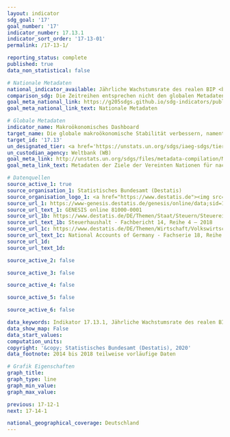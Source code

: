 ```yaml
---
layout: indicator
sdg_goal: '17'
goal_number: '17'
indicator_number: 17.13.1
indicator_sort_order: '17-13-01'
permalink: /17-13-1/

reporting_status: complete
published: true
data_non_statistical: false

# Nationale Metadaten
national_indicator_available: Jährliche Wachstumsrate des realen BIP <br> Verfügbares Einkommen privater Haushalte <br> Konsum privater Haushalte <br> Schuldenstand des öffentlichen Gesamthaushaltes <br> Finanzierungssaldo des Staates <br> Bruttoanlageinvestitionen <br> Geleistete Arbeitsstunden der Arbeitnehmer <br> Geleistete Arbeitsstunden der Erwerbstätigen <br> Arbeitsproduktivität je geleisteter Arbeitnehmerstunde <br> Arbeitsproduktivität je geleisteter Erwerbstätigenstunde <br> Erwerbstätige <br> Reales BIP pro Kopf <br> Außenbeitrag
comparison_sdg: Die Zeitreihen entsprechen nicht den globalen Metadaten.
goal_meta_national_link: https://g205sdgs.github.io/sdg-indicators/public/MetaDe/17.13.1.pdf
goal_meta_national_link_text: Nationale Metadaten

# Globale Metadaten
indicator_name: Makroökonomisches Dashboard
target_name: Die globale makroökonomische Stabilität verbessern, namentlich durch Politikkoordinierung und Politikkohärenz
target_id: '17.13'
un_designated_tier: <a href='https://unstats.un.org/sdgs/iaeg-sdgs/tier-classification/' title='Klicken Sie hier um weitere Informationen zur UN-Tier-Klassifikation zu erhalten.'>Tier II</a>
un_custodian_agency: Weltbank (WB)
goal_meta_link: http://unstats.un.org/sdgs/files/metadata-compilation/Metadata-Goal-17.pdf
goal_meta_link_text: Metadaten der Ziele der Vereinten Nationen für nachhaltige Entwicklung

# Datenquellen
source_active_1: true
source_organisation_1: Statistisches Bundesamt (Destatis)
source_organisation_logo_1: <a href="https://www.destatis.de"><img src="https://g205sdgs.github.io/sdg-indicators/public/OrgImgDe/destatis.png" alt="Logo destatis" style="height:60px; width:148px"/></a>
source_url_1: https://www-genesis.destatis.de/genesis/online/data;sid=184D23926978650FC4D74421A19E7CCC.GO_1_1?Menu=Willkommen
source_url_text_1: GENESIS online 81000-0001
source_url_1b: https://www.destatis.de/DE/Themen/Staat/Steuern/Steuereinnahmen/Publikationen/Downloads-Steuerhaushalt/steuerhaushalt-jahr-2140400187004.html
source_url_text_1b: Steuerhaushalt - Fachbericht 14, Reihe 4 – 2018
source_url_1c: https://www.destatis.de/DE/Themen/Wirtschaft/Volkswirtschaftliche-Gesamtrechnungen-Inlandsprodukt/Publikationen/Downloads-Inlandsprodukt/inlandsprodukt-vorlaeufig-pdf-2180140.html
source_url_text_1c: National Accounts of Germany - Fachserie 18, Reihe 1.4 - 2018
source_url_1d: 
source_url_text_1d: 

source_active_2: false

source_active_3: false

source_active_4: false

source_active_5: false

source_active_6: false

data_keywords: Indikator 17.13.1, Jährliche Wachstumsrate des realen BIP, Verfügbares Einkommen privater Haushalte, Konsum privater Haushalte, Schuldenstand des öffentlichen Gesamthaushaltes, Finanzierungssaldo des Staates, Bruttoanlageinvestitionen, Geleistete Arbeitsstunden der Arbeitnehmer, Geleistete Arbeitsstunden der Erwerbstätigen, Arbeitsproduktivität je geleisteter Arbeitnehmerstunde, Arbeitsproduktivität je geleisteter Erwerbstätigenstunde, Erwerbstätige, Reales BIP pro Kopf, Außenbeitrag, Weltbank (WB)
data_show_map: False
data_start_values: 
computation_units: 
copyright: '&copy; Statistisches Bundesamt (Destatis), 2020'
data_footnote: 2014 bis 2018 teilweise vorläufige Daten

# Grafik Eigenschaften
graph_title: 
graph_type: line
graph_min_value: 
graph_max_value: 

previous: 17-12-1
next: 17-14-1

national_geographical_coverage: Deutschland
---
```



